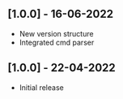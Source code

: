 ## [1.0.0] - 16-06-2022

- New version structure
- Integrated cmd parser

## [1.0.0] - 22-04-2022

- Initial release